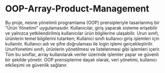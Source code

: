 # OOP-Array-Product-Management
Bu proje, nesne yönelimli programlama (OOP) prensipleriyle tasarlanmış bir "Ürün Yönetimi" uygulamasıdır. Kullanıcılar, giriş yaparak sisteme erişebilir ve yalnızca yetkilendirilmiş kullanıcılar ürün bilgilerine ulaşabilir. Urun sınıfı, ürünlerin temel bilgilerini tutarken; Kullanici sınıfı kullanıcı giriş işlemleri için kullanılır. Kullanıcı adı ve şifre doğrulaması ile login işlemi gerçekleştirilir. UrunYonetimi sınıfı, ürünlerin yönetilmesi ve listelenmesi gibi işlemleri içerir. Tüm bu sınıflar, array kullanılarak veriler üzerinde işlemler yapar ve güvenli bir şekilde yönetir. OOP prensiplerine dayalı olarak, veri yönetimi, kullanıcı etkileşimi ve güvenlik sağlanır.
